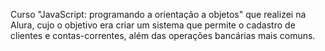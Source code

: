 Curso "JavaScript: programando a orientação a objetos" que realizei na Alura, cujo o objetivo era criar um sistema que permite o cadastro de clientes e contas-correntes, além das operações bancárias mais comuns.
